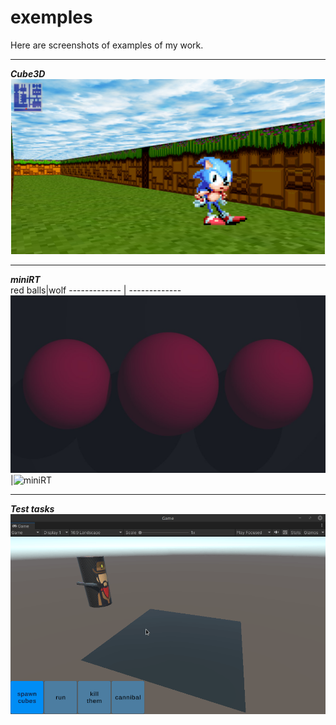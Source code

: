 # exemples
Here are screenshots of examples of my work.
***
***Cube3D***  
![Cube3D](https://github.com/lignigno/exemples/blob/main/Cube3d_sonic.png)
***
***miniRT***  
red balls|wolf
------------- | -------------
![miniRT](https://github.com/lignigno/exemples/blob/main/miniRT_red.jpg)|![miniRT](https://github.com/lignigno/exemples/blob/main/wolf.bmp)
***
***Test tasks***  
![miniRT](https://github.com/lignigno/exemples/blob/main/Peek%202023-05-07%2021-04.gif)
